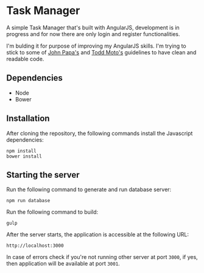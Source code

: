 # Task Manager

A simple Task Manager that's built with AngularJS, development is in progress and for now there are only login and register functionalities.

I'm bulding it for purpose of improving my AngularJS skills. I'm trying to stick to some of [John Papa's](https://github.com/johnpapa) and [Todd Moto's](https://github.com/toddmotto) guidelines to have clean and readable code.

## Dependencies

- Node
- Bower

## Installation

After cloning the repository, the following commands install the Javascript dependencies:

    npm install
    bower install
    
## Starting the server

Run the following command to generate and run database server:

    npm run database

Run the following command to build:

    gulp

After the server starts, the application is accessible at the following URL:

    http://localhost:3000
    
In case of errors check if you're not running other server at port `3000`, if yes, then application will be available at port `3001`.

